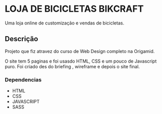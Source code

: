 # LOJA DE BICICLETAS BIKCRAFT

Uma loja online de customização e vendas de bicicletas.

## Descrição

Projeto que fiz atravez do curso de Web Design completo na Origamid.

O site tem 5 paginas e foi usasdo HTML, CSS e um pouco de Javascript puro.
Foi criado des do briefing , wireframe e depois o site final.

### Dependencias
 * HTML
 * CSS
 * JAVASCRIPT
 * SASS
